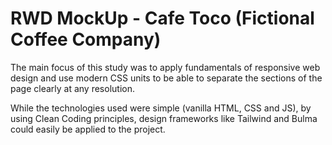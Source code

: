 # RWD MockUp - Cafe Toco (Fictional Coffee Company)

The main focus of this study was to apply fundamentals of responsive web design and use modern CSS units to be able to separate the sections of the page clearly at any resolution.

While the technologies used were simple (vanilla HTML, CSS and JS), by using Clean Coding principles, design frameworks like Tailwind and Bulma could easily be applied to the project. 
